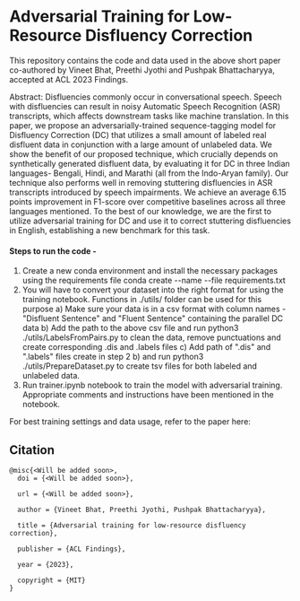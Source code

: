 # Adversarial Training for Low-Resource Disfluency Correction

This repository contains the code and data used in the above short paper co-authored by Vineet Bhat, Preethi Jyothi and Pushpak Bhattacharyya, accepted at ACL 2023 Findings.

Abstract: Disfluencies commonly occur in conversational speech. Speech with disfluencies can result in noisy Automatic Speech Recognition (ASR) transcripts, which affects downstream tasks like machine translation. In this paper, we propose an adversarially-trained sequence-tagging model for Disfluency Correction (DC) that utilizes a small amount of labeled real disfluent data in conjunction with a large amount of unlabeled data. We show the benefit of our proposed technique, which crucially depends on synthetically generated disfluent data, by evaluating it for DC in three Indian languages- Bengali, Hindi, and Marathi (all from the Indo-Aryan family). Our technique also performs well in removing stuttering disfluencies in ASR transcripts introduced by speech impairments. We achieve an average 6.15 points improvement in F1-score over competitive baselines across all three languages mentioned. To the best of our knowledge, we are the first to utilize adversarial training for DC and use it to correct stuttering disfluencies in English, establishing a new benchmark for this task. 

#### Steps to run the code - 

1) Create a new conda environment and install the necessary packages using the requirements file
   conda create --name <env> --file requirements.txt
2) You will have to convert your dataset into the right format for using the training notebook. Functions in ./utils/ folder can be used for this purpose
  a) Make sure your data is in a csv format with column names - "Disfluent Sentence" and "Fluent Sentence" containing the parallel DC data
  b) Add the path to the above csv file and run python3 ./utils/LabelsFromPairs.py to clean the data, remove punctuations and create corresponding .dis and .labels        files
  c) Add path of ".dis" and ".labels" files create in step 2 b) and run python3 ./utils/PrepareDataset.py to create tsv files for both labeled and unlabeled data. 
3) Run trainer.ipynb notebook to train the model with adversarial training. Appropriate comments and instructions have been mentioned in the notebook.
  
For best training settings and data usage, refer to the paper here: <Link will be added soon>
  
## Citation 
```
@misc{<Will be added soon>,
  doi = {<Will be added soon>},
  
  url = {<Will be added soon>},
  
  author = {Vineet Bhat, Preethi Jyothi, Pushpak Bhattacharyya},
  
  title = {Adversarial training for low-resource disfluency correction},
  
  publisher = {ACL Findings},
  
  year = {2023},
  
  copyright = {MIT}
}


